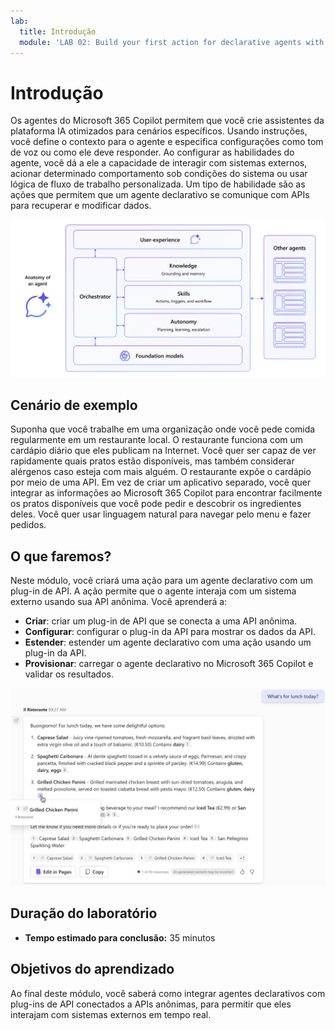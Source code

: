 ```yaml
---
lab:
  title: Introdução
  module: 'LAB 02: Build your first action for declarative agents with API plugin by using Visual Studio Code'
---
```


# Introdução

Os agentes do Microsoft 365 Copilot permitem que você crie assistentes da plataforma IA otimizados para cenários específicos. Usando instruções, você define o contexto para o agente e especifica configurações como tom de voz ou como ele deve responder. Ao configurar as habilidades do agente, você dá a ele a capacidade de interagir com sistemas externos, acionar determinado comportamento sob condições do sistema ou usar lógica de fluxo de trabalho personalizada. Um tipo de habilidade são as ações que permitem que um agente declarativo se comunique com APIs para recuperar e modificar dados.

![Diagrama que mostra a anatomia de um agente declarativo para o Microsoft 365 Copilot.](../media/LAB_02/1-anatomy-declarative-agent.png)

## Cenário de exemplo

Suponha que você trabalhe em uma organização onde você pede comida regularmente em um restaurante local. O restaurante funciona com um cardápio diário que eles publicam na Internet. Você quer ser capaz de ver rapidamente quais pratos estão disponíveis, mas também considerar alérgenos caso esteja com mais alguém. O restaurante expõe o cardápio por meio de uma API. Em vez de criar um aplicativo separado, você quer integrar as informações ao Microsoft 365 Copilot para encontrar facilmente os pratos disponíveis que você pode pedir e descobrir os ingredientes deles. Você quer usar linguagem natural para navegar pelo menu e fazer pedidos.

## O que faremos?

Neste módulo, você criará uma ação para um agente declarativo com um plug-in de API. A ação permite que o agente interaja com um sistema externo usando sua API anônima. Você aprenderá a:

- **Criar**: criar um plug-in de API que se conecta a uma API anônima.
- **Configurar**: configurar o plug-in da API para mostrar os dados da API.
- **Estender**: estender um agente declarativo com uma ação usando um plug-in da API.
- **Provisionar**: carregar o agente declarativo no Microsoft 365 Copilot e validar os resultados.

![Captura de tela de um agente declarativo que responde a um usuário com informações de uma API externa.](../media/LAB_02/1-agent-response-api-plugin.png)

## Duração do laboratório

- **Tempo estimado para conclusão:** 35 minutos

## Objetivos do aprendizado

Ao final deste módulo, você saberá como integrar agentes declarativos com plug-ins de API conectados a APIs anônimas, para permitir que eles interajam com sistemas externos em tempo real.